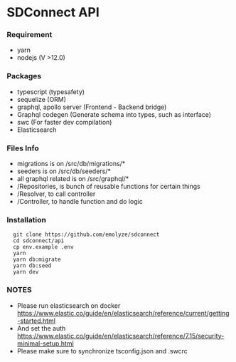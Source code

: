 # SDConnect API

### Requirement

-   yarn
-   nodejs (V >12.0)

### Packages

-   typescript (typesafety)
-   sequelize (ORM)
-   graphql, apollo server (Frontend - Backend bridge)
-   Graphql codegen (Generate schema into types, such as interface)
-   swc (For faster dev compilation)
-   Elasticsearch

### Files Info

-   migrations is on /src/db/migrations/\*
-   seeders is on /src/db/seeders/\*
-   all graphql related is on /src/graphql/\*
-   /Repositories, is bunch of reusable functions for certain things
-   /Resolver, to call controller
-   /Controller, to handle function and do logic

### Installation

```
  git clone https://github.com/emolyze/sdconnect
  cd sdconnect/api
  cp env.example .env
  yarn
  yarn db:migrate
  yarn db:seed
  yarn dev
```

### NOTES

-   Please run elasticsearch on docker https://www.elastic.co/guide/en/elasticsearch/reference/current/getting-started.html
-   And set the auth https://www.elastic.co/guide/en/elasticsearch/reference/7.15/security-minimal-setup.html
-   Please make sure to synchronize tsconfig.json and .swcrc
